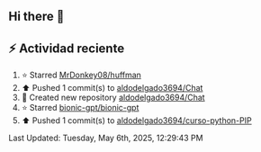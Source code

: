 ## Hi there 👋

## :zap: Actividad reciente
<!--RECENT_ACTIVITY:start-->
1. ⭐ Starred [MrDonkey08/huffman](https://github.com/MrDonkey08/huffman)<br>
2. ⬆️ Pushed 1 commit(s) to [aldodelgado3694/Chat](https://github.com/aldodelgado3694/Chat)<br>
3. 📔 Created new repository [aldodelgado3694/Chat](https://github.com/aldodelgado3694/Chat)<br>
4. ⭐ Starred [bionic-gpt/bionic-gpt](https://github.com/bionic-gpt/bionic-gpt)<br>
5. ⬆️ Pushed 1 commit(s) to [aldodelgado3694/curso-python-PIP](https://github.com/aldodelgado3694/curso-python-PIP)<br>
<!--RECENT_ACTIVITY:end-->

<!--RECENT_ACTIVITY:last_update-->
Last Updated: Tuesday, May 6th, 2025, 12:29:43 PM
<!--RECENT_ACTIVITY:last_update_end-->

<!--
**aldodelgado3694/aldodelgado3694** is a ✨ _special_ ✨ repository because its `README.md` (this file) appears on your GitHub profile.

Here are some ideas to get you started:

- 🔭 I’m currently working on ...
- 🌱 I’m currently learning ...
- 👯 I’m looking to collaborate on ...
- 🤔 I’m looking for help with ...
- 💬 Ask me about ...
- 📫 How to reach me: ...
- 😄 Pronouns: ...
- ⚡ Fun fact: ...
-->
